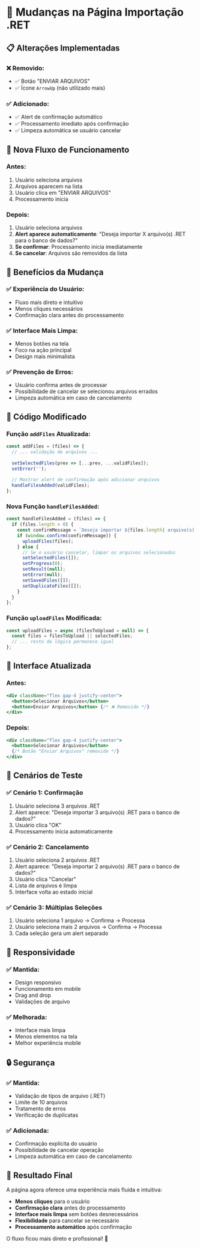 # 🔄 Mudanças na Página Importação .RET

## 📋 Alterações Implementadas

### **❌ Removido:**
- ✅ Botão "ENVIAR ARQUIVOS"
- ✅ Ícone `ArrowUp` (não utilizado mais)

### **✅ Adicionado:**
- ✅ Alert de confirmação automático
- ✅ Processamento imediato após confirmação
- ✅ Limpeza automática se usuário cancelar

## 🔄 Nova Fluxo de Funcionamento

### **Antes:**
1. Usuário seleciona arquivos
2. Arquivos aparecem na lista
3. Usuário clica em "ENVIAR ARQUIVOS"
4. Processamento inicia

### **Depois:**
1. Usuário seleciona arquivos
2. **Alert aparece automaticamente**: "Deseja importar X arquivo(s) .RET para o banco de dados?"
3. **Se confirmar**: Processamento inicia imediatamente
4. **Se cancelar**: Arquivos são removidos da lista

## 🎯 Benefícios da Mudança

### **✅ Experiência do Usuário:**
- Fluxo mais direto e intuitivo
- Menos cliques necessários
- Confirmação clara antes do processamento

### **✅ Interface Mais Limpa:**
- Menos botões na tela
- Foco na ação principal
- Design mais minimalista

### **✅ Prevenção de Erros:**
- Usuário confirma antes de processar
- Possibilidade de cancelar se selecionou arquivos errados
- Limpeza automática em caso de cancelamento

## 🔧 Código Modificado

### **Função `addFiles` Atualizada:**
```javascript
const addFiles = (files) => {
  // ... validação de arquivos ...
  
  setSelectedFiles(prev => [...prev, ...validFiles]);
  setError('');
  
  // Mostrar alert de confirmação após adicionar arquivos
  handleFilesAdded(validFiles);
};
```

### **Nova Função `handleFilesAdded`:**
```javascript
const handleFilesAdded = (files) => {
  if (files.length > 0) {
    const confirmMessage = `Deseja importar ${files.length} arquivo(s) .RET para o banco de dados?`;
    if (window.confirm(confirmMessage)) {
      uploadFiles(files);
    } else {
      // Se o usuário cancelar, limpar os arquivos selecionados
      setSelectedFiles([]);
      setProgress(0);
      setResult(null);
      setError(null);
      setSavedFiles([]);
      setDuplicateFiles([]);
    }
  }
};
```

### **Função `uploadFiles` Modificada:**
```javascript
const uploadFiles = async (filesToUpload = null) => {
  const files = filesToUpload || selectedFiles;
  // ... resto da lógica permanece igual
};
```

## 🎨 Interface Atualizada

### **Antes:**
```jsx
<div className="flex gap-4 justify-center">
  <button>Selecionar Arquivos</button>
  <button>Enviar Arquivos</button> {/* ❌ Removido */}
</div>
```

### **Depois:**
```jsx
<div className="flex gap-4 justify-center">
  <button>Selecionar Arquivos</button>
  {/* Botão "Enviar Arquivos" removido */}
</div>
```

## 🧪 Cenários de Teste

### **✅ Cenário 1: Confirmação**
1. Usuário seleciona 3 arquivos .RET
2. Alert aparece: "Deseja importar 3 arquivo(s) .RET para o banco de dados?"
3. Usuário clica "OK"
4. Processamento inicia automaticamente

### **✅ Cenário 2: Cancelamento**
1. Usuário seleciona 2 arquivos .RET
2. Alert aparece: "Deseja importar 2 arquivo(s) .RET para o banco de dados?"
3. Usuário clica "Cancelar"
4. Lista de arquivos é limpa
5. Interface volta ao estado inicial

### **✅ Cenário 3: Múltiplas Seleções**
1. Usuário seleciona 1 arquivo → Confirma → Processa
2. Usuário seleciona mais 2 arquivos → Confirma → Processa
3. Cada seleção gera um alert separado

## 📱 Responsividade

### **✅ Mantida:**
- Design responsivo
- Funcionamento em mobile
- Drag and drop
- Validações de arquivo

### **✅ Melhorada:**
- Interface mais limpa
- Menos elementos na tela
- Melhor experiência mobile

## 🔒 Segurança

### **✅ Mantida:**
- Validação de tipos de arquivo (.RET)
- Limite de 10 arquivos
- Tratamento de erros
- Verificação de duplicatas

### **✅ Adicionada:**
- Confirmação explícita do usuário
- Possibilidade de cancelar operação
- Limpeza automática em caso de cancelamento

## 🎯 Resultado Final

A página agora oferece uma experiência mais fluida e intuitiva:

- **Menos cliques** para o usuário
- **Confirmação clara** antes do processamento
- **Interface mais limpa** sem botões desnecessários
- **Flexibilidade** para cancelar se necessário
- **Processamento automático** após confirmação

O fluxo ficou mais direto e profissional! 🚀
